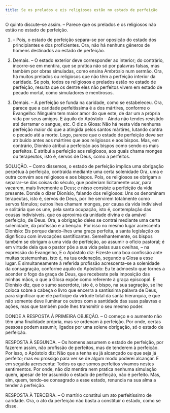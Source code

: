 ```yaml
---
title: Se os prelados e eis religiosos estão no estado de perfeição
---
```


O quinto discute–se assim. – Parece que os prelados e os religiosos não estão no estado de perfeição.  

1. – Pois, o estado de perfeição separa–se por oposição do estado dos principiantes e dos proficientes. Ora, não há nenhuns gêneros de homens destinados ao estado de perfeição.  

2. Demais. – O estado exterior deve corresponder ao interior; do contrário, incorre–se em mentira, que se pratica não só por palavras falsas, mas também por obras simuladas, como ensina Ambrósio num sermão. Ora, há muitos prelados ou religiosos que não têm a perfeição interior da caridade. Se pois, todos os religiosos e prelados estão no estado de perfeição, resulta que os dentre eles não perfeitos vivem em estado de pecado mortal, como simuladores e mentirosos.  

3. Demais. – A perfeição se funda na caridade, como se estabeleceu. Ora, parece que a caridade perfeitíssima é a dos mártires, conforme o Evangelho: Ninguém tem maior amor do que este, de dar um a própria vida por seus amigos. E àquilo do Apóstolo – Ainda não tendes resistido até derramar o sangue, etc. O diz a Glosa: Não há nesta vida nenhuma perfeição maior do que a atingida pelos santos mártires, lutando contra o pecado até a morte. Logo, parece que o estado de perfeição deve ser atribuído antes aos mártires que aos religiosos e aos bispos.  Mas, em contrário, Dionísio atribui a perfeição aos bispos como sendo os mais perfeitos. E atribui a perfeição aos religiosos, aos quais chama monges ou terapeutos, isto é, servos de Deus, como a perfeitos.  

SOLUÇÃO. – Como dissemos, o estado de perfeição implica uma obrigação perpétua à perfeição, contraída mediante uma certa solenidade Ora, uma e outra convém aos religiosos e aos bispos. Pois, os religiosos se obrigam a separar–se das coisas do século, que poderiam licitamente usar, para vacarem, mais livremente a Deus; e nisso consiste a perfeição da vida presente. Donde o dizer Dionísio, falando dos religiosos: Uns os denominam terapeutas, isto é, servos de Deus, por lhe servirem totalmente como servos fámulos; outros lhes chamam monges, por causa da vida indivisível e solitária que os une, pela santa ocupação, isto é, contemplação das cousas indivisíveis. que os aproxima da unidade divina e da amável perfeição, de Deus. Ora, a obrigação deles se contrai mediante uma certa solenidade, da profissão e a benção. Por isso no mesmo lugar acrescenta Dionísio: Eis porque dando–lhes uma graça perfeita, a santa legislação os dignificou com invocações santificantes.  Semelhantemente, os bispos também se obrigam a uma vida de perfeição, ao assumir o ofício pastoral; é em virtude dela que o pastor põe a sua vida pelas suas ovelhas, – na expressão do Evangelho, E o Apóstolo diz: Fizeste uma boa confissão ante muitas testemunhas, isto é, na tua ordenação, segundo a Glosa a esse lugar. E simultaneamente à referida profissão acrescenta–se a solenidade da consagração, conforme aquilo do Apóstolo: Eu te admoesto que tornes a acender o fogo da graça de Deus, que recebeste pela imposição das minhas mãos, o que a Glosa expõe como referente à graça episcopal. E Dionísio diz, que o sumo sacerdote, isto é, o bispo, na sua sagração, se lhe coloca sobre a cabeça o livro que encerra a santíssima palavra de Deus, para significar que ele participe da virtude total da santa hierarquia, e que não somente deve iluminar os outros com a santidade das suas palavras e ações, mas que também pode lhes transmitir o seu mesmo poder.  

DONDE A RESPOSTA À PRIMEIRA OBJEÇÃO. – O começo e o aumento não têm uma finalidade própria, mas se ordenam à perfeição. Por onde, certas pessoas podem assumir, ligados por uma solene obrigação, só o estado de perfeição.  

RESPOSTA À SEGUNDA. – Os homens assumem o estado de perfeição, por fazerem assim, não profissão de perfeitos, mas de tenderem à perfeição. Por isso, o Apóstolo diz: Não que a tenha eu já alcançado ou que seja já perfeito; mas eu prossigo para ver se de algum modo poderei alcançar. E em seguida acrescenta: Todos os que somos perfeitos vivamos nestes sentimentos. Por onde, não diz mentira nem pratica nenhuma simulação quem, apesar de ter assumido o estado de perfeição, não é perfeito. Mas, sim, quem, tendo–se consagrado a esse estado, renuncia na sua alma a tender à perfeição.  

RESPOSTA À TERCEIRA. – O martírio constitui um ato perfeitíssimo de caridade. Ora, o ato da perfeição não basta a constituir o estado, como se disse.